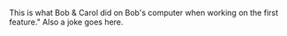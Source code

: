 This is what Bob & Carol did on Bob's computer when working on the first feature."
Also a joke goes here.

